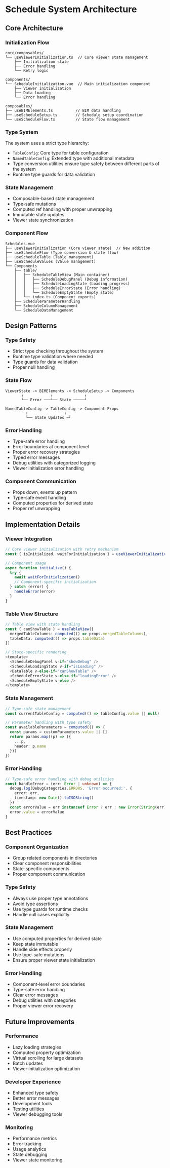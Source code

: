 # Schedule System Architecture

## Core Architecture

### Initialization Flow

```
core/composables/
└── useViewerInitialization.ts  // Core viewer state management
    ├── Initialization state
    ├── Error handling
    └── Retry logic

components/
└── ScheduleInitialization.vue  // Main initialization component
    ├── Viewer initialization
    ├── Data loading
    └── Error handling

composables/
├── useBIMElements.ts          // BIM data handling
├── useScheduleSetup.ts        // Schedule setup coordination
└── useScheduleFlow.ts         // State flow management
```

### Type System

The system uses a strict type hierarchy:

- `TableConfig`: Core type for table configuration
- `NamedTableConfig`: Extended type with additional metadata
- Type conversion utilities ensure type safety between different parts of the system
- Runtime type guards for data validation

### State Management

- Composable-based state management
- Type-safe mutations
- Computed ref handling with proper unwrapping
- Immutable state updates
- Viewer state synchronization

### Component Flow

```
Schedules.vue
├── useViewerInitialization (Core viewer state)  // New addition
├── useScheduleFlow (Type conversion & state flow)
├── useScheduleTable (Table management)
├── useScheduleValues (Value management)
└── Components
    ├── table/
    │   ├── ScheduleTableView (Main container)
    │   │   ├── ScheduleDebugPanel (Debug information)
    │   │   ├── ScheduleLoadingState (Loading progress)
    │   │   ├── ScheduleErrorState (Error handling)
    │   │   └── ScheduleEmptyState (Empty state)
    │   └── index.ts (Component exports)
    ├── ScheduleParameterHandling
    ├── ScheduleColumnManagement
    └── ScheduleDataManagement
```

## Design Patterns

### Type Safety

- Strict type checking throughout the system
- Runtime type validation where needed
- Type guards for data validation
- Proper null handling

### State Flow

```
ViewerState -> BIMElements -> ScheduleSetup -> Components
       ↑            ↑              ↑
       └── Error ───┴── State ─────┘

NamedTableConfig -> TableConfig -> Component Props
         ↑                ↓
         └── State Updates ←┘
```

### Error Handling

- Type-safe error handling
- Error boundaries at component level
- Proper error recovery strategies
- Typed error messages
- Debug utilities with categorized logging
- Viewer initialization error handling

### Component Communication

- Props down, events up pattern
- Type-safe event handling
- Computed properties for derived state
- Proper ref unwrapping

## Implementation Details

### Viewer Integration

```typescript
// Core viewer initialization with retry mechanism
const { isInitialized, waitForInitialization } = useViewerInitialization()

// Component usage
async function initialize() {
  try {
    await waitForInitialization()
    // Component-specific initialization
  } catch (error) {
    handleError(error)
  }
}
```

### Table View Structure

```typescript
// Table view with state handling
const { canShowTable } = useTableView({
  mergedTableColumns: computed(() => props.mergedTableColumns),
  tableData: computed(() => props.tableData)
})

// State-specific rendering
<template>
  <ScheduleDebugPanel v-if="showDebug" />
  <ScheduleLoadingState v-if="isLoading" />
  <DataTable v-else-if="canShowTable" />
  <ScheduleErrorState v-else-if="loadingError" />
  <ScheduleEmptyState v-else />
</template>
```

### State Management

```typescript
// Type-safe state management
const currentTableConfig = computed(() => tableConfig.value || null)

// Parameter handling with type safety
const availableParameters = computed(() => {
  const params = customParameters.value || []
  return params.map((p) => ({
    ...p,
    header: p.name
  }))
})
```

### Error Handling

```typescript
// Type-safe error handling with debug utilities
const handleError = (err: Error | unknown) => {
  debug.log(DebugCategories.ERRORS, 'Error occurred:', {
    error: err,
    timestamp: new Date().toISOString()
  })
  const errorValue = err instanceof Error ? err : new Error(String(err))
  error.value = errorValue
}
```

## Best Practices

### Component Organization

- Group related components in directories
- Clear component responsibilities
- State-specific components
- Proper component communication

### Type Safety

- Always use proper type annotations
- Avoid type assertions
- Use type guards for runtime checks
- Handle null cases explicitly

### State Management

- Use computed properties for derived state
- Keep state immutable
- Handle side effects properly
- Use type-safe mutations
- Ensure proper viewer state initialization

### Error Handling

- Component-level error boundaries
- Type-safe error handling
- Clear error messages
- Debug utilities with categories
- Proper viewer error recovery

## Future Improvements

### Performance

- Lazy loading strategies
- Computed property optimization
- Virtual scrolling for large datasets
- Batch updates
- Viewer initialization optimization

### Developer Experience

- Enhanced type safety
- Better error messages
- Development tools
- Testing utilities
- Viewer debugging tools

### Monitoring

- Performance metrics
- Error tracking
- Usage analytics
- State debugging
- Viewer state monitoring
